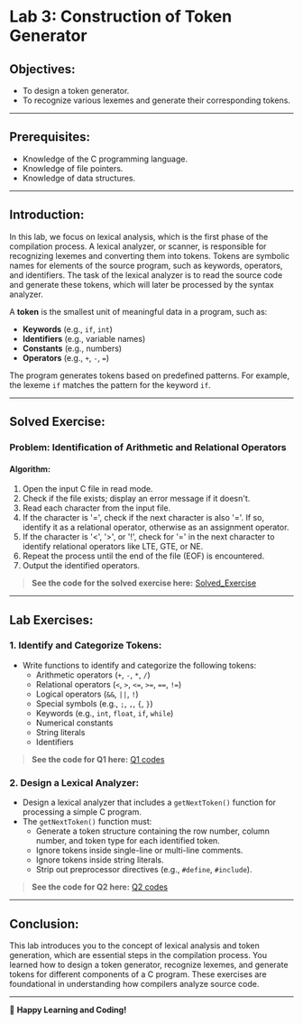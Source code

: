 # **Lab 3: Construction of Token Generator**

## **Objectives**:
- To design a token generator.
- To recognize various lexemes and generate their corresponding tokens.

---

## **Prerequisites**:
- Knowledge of the C programming language.
- Knowledge of file pointers.
- Knowledge of data structures.

---

## **Introduction**:
In this lab, we focus on lexical analysis, which is the first phase of the compilation process. A lexical analyzer, or scanner, is responsible for recognizing lexemes and converting them into tokens. Tokens are symbolic names for elements of the source program, such as keywords, operators, and identifiers. The task of the lexical analyzer is to read the source code and generate these tokens, which will later be processed by the syntax analyzer.

A **token** is the smallest unit of meaningful data in a program, such as:
- **Keywords** (e.g., `if`, `int`)
- **Identifiers** (e.g., variable names)
- **Constants** (e.g., numbers)
- **Operators** (e.g., `+`, `-`, `=`)

The program generates tokens based on predefined patterns. For example, the lexeme `if` matches the pattern for the keyword `if`.

---

## **Solved Exercise**:

### **Problem**: Identification of Arithmetic and Relational Operators

#### **Algorithm**:
1. Open the input C file in read mode.
2. Check if the file exists; display an error message if it doesn't.
3. Read each character from the input file.
4. If the character is '=', check if the next character is also '='. If so, identify it as a relational operator, otherwise as an assignment operator.
5. If the character is '<', '>', or '!', check for '=' in the next character to identify relational operators like LTE, GTE, or NE.
6. Repeat the process until the end of the file (EOF) is encountered.
7. Output the identified operators.

> **See the code for the solved exercise here:** [Solved_Exercise](./solved_exercise)

---

## **Lab Exercises**:

### **1. Identify and Categorize Tokens**:
- Write functions to identify and categorize the following tokens:
  - Arithmetic operators (`+`, `-`, `*`, `/`)
  - Relational operators (`<`, `>`, `<=`, `>=`, `==`, `!=`)
  - Logical operators (`&&`, `||`, `!`)
  - Special symbols (e.g., `;`, `,`, `{`, `}`)
  - Keywords (e.g., `int`, `float`, `if`, `while`)
  - Numerical constants
  - String literals
  - Identifiers

> **See the code for Q1 here:** [Q1 codes](./Q1)

### **2. Design a Lexical Analyzer**:
- Design a lexical analyzer that includes a `getNextToken()` function for processing a simple C program.
- The `getNextToken()` function must:
  - Generate a token structure containing the row number, column number, and token type for each identified token.
  - Ignore tokens inside single-line or multi-line comments.
  - Ignore tokens inside string literals.
  - Strip out preprocessor directives (e.g., `#define`, `#include`).

> **See the code for Q2 here:** [Q2 codes](./Q2)

---

## **Conclusion**:
This lab introduces you to the concept of lexical analysis and token generation, which are essential steps in the compilation process. You learned how to design a token generator, recognize lexemes, and generate tokens for different components of a C program. These exercises are foundational in understanding how compilers analyze source code.

---

🚀 **Happy Learning and Coding!**
